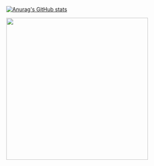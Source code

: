[![Anurag's GitHub stats](https://github-readme-stats.vercel.app/api?username=acidseth&show_icons=true&theme=vision-friendly-dark)](https://github.com/anuraghazra/github-readme-stats)


<img src="https://wakatime.com/share/@24163f9b-07bb-40b8-84fb-43b05f921781/a5bf2055-a102-4fdb-8507-cec2fe6d15d2.svg" height=375px/>
